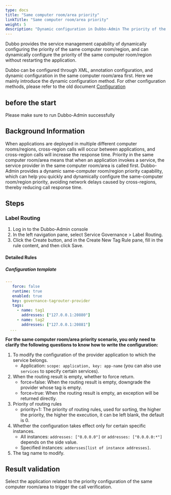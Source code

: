 ```yaml
---
type: docs
title: "Same computer room/area priority"
linkTitle: "Same computer room/area priority"
weight: 5
description: "Dynamic configuration in Dubbo-Admin The priority of the same computer room/area"
---
```


Dubbo provides the service management capability of dynamically configuring the priority of the same computer room/region, and can dynamically configure the priority of the same computer room/region without restarting the application.

Dubbo can be configured through XML, annotation configuration, and dynamic configuration in the same computer room/area first. Here we mainly introduce the dynamic configuration method. For other configuration methods, please refer to the old document [Configuration](https://dubbo.apache.org/zh-cn/docsv2.7/user/configuration/)

## before the start

Please make sure to run Dubbo-Admin successfully

## Background Information

When applications are deployed in multiple different computer rooms/regions, cross-region calls will occur between applications, and cross-region calls will increase the response time. Priority in the same computer room/area means that when an application invokes a service, the service provider in the same computer room/area is called first. Dubbo-Admin provides a dynamic same-computer room/region priority capability, which can help you quickly and dynamically configure the same-computer room/region priority, avoiding network delays caused by cross-regions, thereby reducing call response time.


## Steps

### Label Routing

1. Log in to the Dubbo-Admin console
2. In the left navigation pane, select Service Governance > Label Routing.
3. Click the Create button, and in the Create New Tag Rule pane, fill in the rule content, and then click Save.

#### Detailed Rules

##### Configuration template

```yaml
---
   force: false
   runtime: true
   enabled: true
   key: governance-tagrouter-provider
   tags:
     - name: tag1
       addresses: ["127.0.0.1:20880"]
     - name: tag2
       addresses: ["127.0.0.1:20881"]
  ...
```

**For the same computer room/area priority scenario, you only need to clarify the following questions to know how to write the configuration:**

1. To modify the configuration of the provider application to which the service belongs.
   - Application: `scope: application, key: app-name` (you can also use `services` to specify certain services).
2. When the routing result is empty, whether to force return.
   - force=false: When the routing result is empty, downgrade the provider whose tag is empty.
   - force=true: When the routing result is empty, an exception will be returned directly.
3. Priority of routing rules
   - priority=1: The priority of routing rules, used for sorting, the higher the priority, the higher the execution, it can be left blank, the default is 0.
4. Whether the configuration takes effect only for certain specific instances.
   - All instances: `addresses: ["0.0.0.0"]` or `addresses: ["0.0.0.0:*"]` depends on the side value.
   - Specified instances: `addersses[list of instance addresses]`.
5. The tag name to modify.

## Result validation
Select the application related to the priority configuration of the same computer room/area to trigger the call verification.